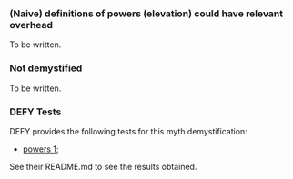 ### (Naive) definitions of powers (elevation) could have relevant overhead

To be written.

### Not demystified

To be written.

### DEFY Tests

DEFY provides the following tests for this myth demystification:
+ [powers 1](https://github.com/szaghi/DEFY/tree/master/src/powers_naive_definitions_have_overhead/powers_1);

See their README.md to see the results obtained.
